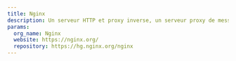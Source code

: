 ```yaml
---
title: Nginx
description: Un serveur HTTP et proxy inverse, un serveur proxy de messagerie et un serveur proxy TCP/UDP générique.
params:
  org_name: Nginx
  website: https://nginx.org/
  repository: https://hg.nginx.org/nginx
---
```

